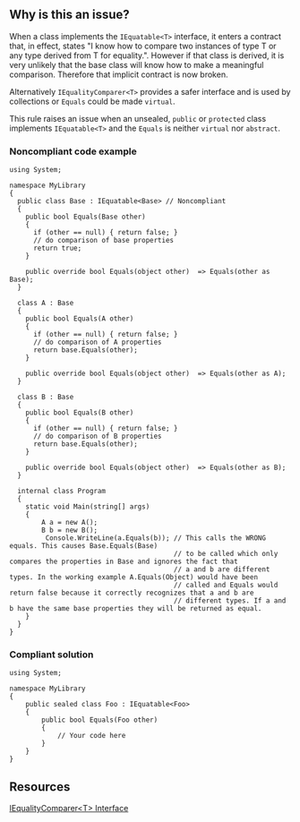 ## Why is this an issue?

When a class implements the `IEquatable<T>` interface, it enters a contract that, in effect, states "I know how to compare two
instances of type T or any type derived from T for equality.". However if that class is derived, it is very unlikely that the base class will know how
to make a meaningful comparison. Therefore that implicit contract is now broken.

Alternatively `IEqualityComparer<T>` provides a safer interface and is used by collections or `Equals` could be made
`virtual`.

This rule raises an issue when an unsealed, `public` or `protected` class implements `IEquatable<T>` and the
`Equals` is neither `virtual` nor `abstract`.

### Noncompliant code example

    using System;
    
    namespace MyLibrary
    {
      public class Base : IEquatable<Base> // Noncompliant
      {
        public bool Equals(Base other)
        {
          if (other == null) { return false; }
          // do comparison of base properties
          return true;
        }
    
        public override bool Equals(object other)  => Equals(other as Base);
      }
    
      class A : Base
      {
        public bool Equals(A other)
        {
          if (other == null) { return false; }
          // do comparison of A properties
          return base.Equals(other);
        }
    
        public override bool Equals(object other)  => Equals(other as A);
      }
    
      class B : Base
      {
        public bool Equals(B other)
        {
          if (other == null) { return false; }
          // do comparison of B properties
          return base.Equals(other);
        }
    
        public override bool Equals(object other)  => Equals(other as B);
      }
    
      internal class Program
      {
        static void Main(string[] args)
        {
            A a = new A();
            B b = new B();
             Console.WriteLine(a.Equals(b)); // This calls the WRONG equals. This causes Base.Equals(Base)
                                             // to be called which only compares the properties in Base and ignores the fact that
                                             // a and b are different types. In the working example A.Equals(Object) would have been
                                             // called and Equals would return false because it correctly recognizes that a and b are
                                             // different types. If a and b have the same base properties they will be returned as equal.
        }
      }
    }

### Compliant solution

    using System;
    
    namespace MyLibrary
    {
        public sealed class Foo : IEquatable<Foo>
        {
            public bool Equals(Foo other)
            {
                // Your code here
            }
        }
    }

## Resources

[IEqualityComparer&lt;T&gt; Interface](https://msdn.microsoft.com/en-us/library/ms132151%28v=vs.110%29.aspx)